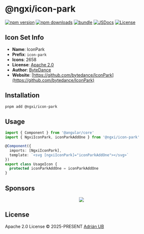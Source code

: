 # @ngxi/icon-park

[![npm version][npm-version-src]][npm-version-href]
[![npm downloads][npm-downloads-src]][npm-downloads-href]
[![bundle][bundle-src]][bundle-href]
[![JSDocs][jsdocs-src]][jsdocs-href]
[![License][license-src]][license-href]

## Icon Set Info

- **Name**: IconPark
- **Prefix**: `icon-park`
- **Icons**: 2658
- **License**: [Apache 2.0](https://github.com/bytedance/IconPark/blob/master/LICENSE)
- **Author**: [ByteDance](https://github.com/bytedance/IconPark)
- **Website**: [https://github.com/bytedance/IconPark](https://github.com/bytedance/IconPark)

## Installation

```sh
pnpm add @ngxi/icon-park
```

## Usage

```ts
import { Component } from '@angular/core'
import { NgxiIconPark, iconParkAddOne } from '@ngxi/icon-park'

@Component({
  imports: [NgxiIconPark],
  template: `<svg [ngxiIconPark]="iconParkAddOne"></svg>`
})
export class UsageIcon {
  protected iconParkAddOne = iconParkAddOne
}
```

## Sponsors

<p align="center">
  <a href="https://cdn.jsdelivr.net/gh/adrian-ub/static/sponsors.svg">
    <img src='https://cdn.jsdelivr.net/gh/adrian-ub/static/sponsors.svg'/>
  </a>
</p>

## License

Apache 2.0 License © 2025-PRESENT [Adrián UB](https://github.com/adrian-ub)

<!-- Badges -->

[npm-version-src]: https://img.shields.io/npm/v/@ngxi/icon-park?style=flat&colorA=080f12&colorB=1fa669
[npm-version-href]: https://npmjs.com/package/@ngxi/icon-park
[npm-downloads-src]: https://img.shields.io/npm/dm/@ngxi/icon-park?style=flat&colorA=080f12&colorB=1fa669
[npm-downloads-href]: https://npmjs.com/package/@ngxi/icon-park
[bundle-src]: https://img.shields.io/bundlephobia/minzip/@ngxi/icon-park?style=flat&colorA=080f12&colorB=1fa669&label=minzip
[bundle-href]: https://bundlephobia.com/result?p=@ngxi/icon-park
[license-src]: https://img.shields.io/npm/l/@ngxi/icon-park?style=flat&colorA=080f12&colorB=1fa669
[license-href]: https://github.com/adrian-ub/ngxi/blob/main/LICENSE
[jsdocs-src]: https://img.shields.io/badge/jsdocs-reference-080f12?style=flat&colorA=080f12&colorB=1fa669
[jsdocs-href]: https://www.jsdocs.io/package/@ngxi/icon-park
